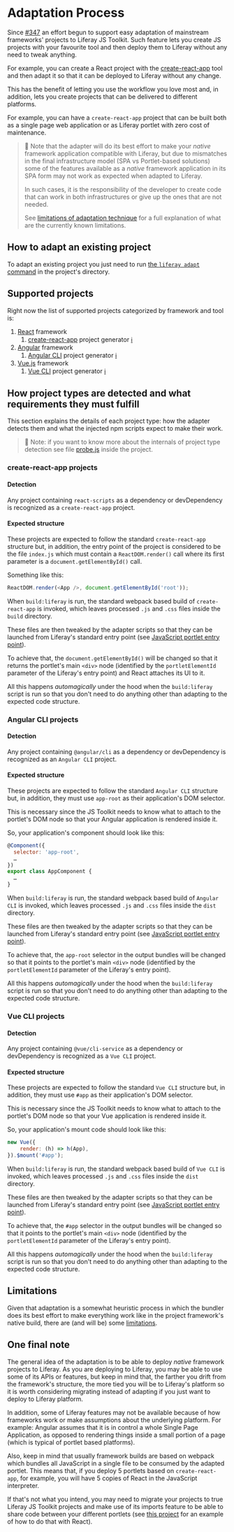 # Adaptation Process

Since [#347](https://github.com/liferay/liferay-js-toolkit/issues/347) an
effort begun to support easy adaptation of mainstream frameworks' projects to
Liferay JS Toolkit. Such feature lets you create JS projects with your
favourite tool and then deploy them to Liferay without any need to tweak
anything.

For example, you can create a React project with the
[create-react-app](https://facebook.github.io/create-react-app/) tool and then
adapt it so that it can be deployed to Liferay without any change.

This has the benefit of letting you use the workflow you love most and, in
addition, lets you create projects that can be delivered to different
platforms.

For example, you can have a `create-react-app` project that can be built both
as a single page web application or as Liferay portlet with zero cost of
maintenance.

> 👀 Note that the adapter will do its best effort to make your _native_
> framework application compatible with Liferay, but due to mismatches in the
> final infrastructure model (SPA vs Portlet-based solutions) some of the
> features available as a _native_ framework application in its SPA form may
> not work as expected when adapted to Liferay.
>
> In such cases, it is the responsibility of the developer to create code that
> can work in both infrastructures or give up the ones that are not needed.
>
> See [limitations of adaptation technique](../caveats/adaptation.md) for a
> full explanation of what are the currently known limitations.

## How to adapt an existing project

To adapt an existing project you just need to run
[the `liferay adapt` command](./liferay-cli.md#project-adaptation) in the
project's directory.

## Supported projects

Right now the list of supported projects categorized by framework and tool is:

1. [React](https://reactjs.org/) framework
    1. [create-react-app](https://facebook.github.io/create-react-app/) project generator [ℹ️](#create-react-app-projects)
2. [Angular](https://angular.io/) framework
    1. [Angular CLI](https://cli.angular.io/) project generator [ℹ️](#angular-cli-projects)
3. [Vue.js](https://vuejs.org/) framework
    1. [Vue CLI](https://cli.vuejs.org/) project generator [ℹ️](vue-cli-projects)

## How project types are detected and what requirements they must fulfill

This section explains the details of each project type: how the adapter detects
them and what the injected npm scripts expect to make their work.

> 👀 Note: if you want to know more about the internals of project type
> detection see file
> [probe.js](https://github.com/liferay/liferay-frontend-projects/tree/master/maintenance/projects/js-tookit/packages/liferay-npm-build-tools-common/src/project/probe.js)
> inside the project.

### create-react-app projects

#### Detection

Any project containing `react-scripts` as a dependency or devDependency is
recognized as a `create-react-app` project.

#### Expected structure

These projects are expected to follow the standard `create-react-app` structure
but, in addition, the entry point of the project is considered to be the file
`index.js` which must contain a `ReactDOM.render()` call where its first
parameter is a `document.getElementById()` call.

Something like this:

```javascript
ReactDOM.render(<App />, document.getElementById('root'));
```

When `build:liferay` is run, the standard webpack based build of
`create-react-app` is invoked, which leaves processed `.js` and `.css` files
inside the `build` directory.

These files are then tweaked by the adapter scripts so that they can be
launched from Liferay's standard entry point (see
[JavaScript portlet entry point](../reference/js-portlet-entry-point.md)).

To achieve that, the `document.getElementById()` will be changed so that it
returns the portlet's main `<div>` node (identified by the `portletElementId`
parameter of the Liferay's entry point) and React attaches its UI to it.

All this happens _automagically_ under the hood when the `build:liferay` script
is run so that you don't need to do anything other than adapting to the
expected code structure.

### Angular CLI projects

#### Detection

Any project containing `@angular/cli` as a dependency or devDependency is
recognized as an `Angular CLI` project.

#### Expected structure

These projects are expected to follow the standard `Angular CLI` structure but,
in addition, they must use `app-root` as their application's DOM selector.

This is necessary since the JS Toolkit needs to know what to attach to the
portlet's DOM node so that your Angular application is rendered inside it.

So, your application's component should look like this:

```javascript
@Component({
  selector: 'app-root',
  …
})
export class AppComponent {
  …
}
```

When `build:liferay` is run, the standard webpack based build of `Angular CLI`
is invoked, which leaves processed `.js` and `.css` files inside the `dist`
directory.

These files are then tweaked by the adapter scripts so that they can be
launched from Liferay's standard entry point (see
[JavaScript portlet entry point](../reference/js-portlet-entry-point.md)).

To achieve that, the `app-root` selector in the output bundles will be changed
so that it points to the portlet's main `<div>` node (identified by the
`portletElementId` parameter of the Liferay's entry point).

All this happens _automagically_ under the hood when the `build:liferay` script
is run so that you don't need to do anything other than adapting to the
expected code structure.

### Vue CLI projects

#### Detection

Any project containing `@vue/cli-service` as a dependency or devDependency is
recognized as a `Vue CLI` project.

#### Expected structure

These projects are expected to follow the standard `Vue CLI` structure but, in
addition, they must use `#app` as their application's DOM selector.

This is necessary since the JS Toolkit needs to know what to attach to the
portlet's DOM node so that your Vue application is rendered inside it.

So, your application's mount code should look like this:

```javascript
new Vue({
	render: (h) => h(App),
}).$mount('#app');
```

When `build:liferay` is run, the standard webpack based build of `Vue CLI` is
invoked, which leaves processed `.js` and `.css` files inside the `dist`
directory.

These files are then tweaked by the adapter scripts so that they can be
launched from Liferay's standard entry point (see
[JavaScript portlet entry point](../reference/js-portlet-entry-point.md)).

To achieve that, the `#app` selector in the output bundles will be changed so
that it points to the portlet's main `<div>` node (identified by the
`portletElementId` parameter of the Liferay's entry point).

All this happens _automagically_ under the hood when the `build:liferay` script
is run so that you don't need to do anything other than adapting to the
expected code structure.

## Limitations

Given that adaptation is a somewhat heuristic process in which the bundler does
its best effort to make everything work like in the project framework's native
build, there are (and will be) some [limitations](../caveats/adaptation.md).

## One final note

The general idea of the adaptation is to be able to deploy _native_ framework
projects to Liferay. As you are deploying to Liferay, you may be able to use
some of its APIs or features, but keep in mind that, the farther you drift from
the framework's structure, the more tied you will be to Liferay's platform so
it is worth considering migrating instead of adapting if you just want to
deploy to Liferay platform.

In addition, some of Liferay features may not be available because of how
frameworks work or make assumptions about the underlying platform. For example:
Angular assumes that it is in control a whole Single Page Application, as
opposed to rendering things inside a small portion of a page (which is typical
of portlet based platforms).

Also, keep in mind that usually framework builds are based on webpack which
bundles all JavaScript in a single file to be consumed by the adapted portlet.
This means that, if you deploy 5 portlets based on `create-react-app`, for
example, you will have 5 copies of React in the JavaScript interpreter.

If that's not what you intend, you may need to migrate your projects to true
Liferay JS Toolkit projects and make use of its imports feature to be able to
share code between your different portlets (see
[this project](https://github.com/izaera/liferay-js-toolkit-showcase/tree/react)
for an example of how to do that with React).
